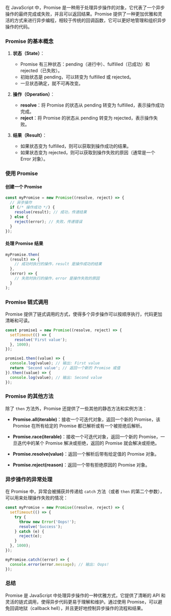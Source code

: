在 JavaScript 中，Promise 是一种用于处理异步操作的对象，它代表了一个异步操作的最终完成或失败，并且可以返回结果。Promise 提供了一种更加优雅和灵活的方式来进行异步编程，相较于传统的回调函数，它可以更好地管理和组织异步操作的代码。

### Promise 的基本概念

1. **状态（State）**：
   - Promise 有三种状态：pending（进行中）、fulfilled（已成功）和rejected（已失败）。
   - 初始状态是 pending，可以转变为 fulfilled 或 rejected。
   - 一旦状态确定，就不可再改变。

2. **操作（Operation）**：
   - **resolve**：将 Promise 的状态从 pending 转变为 fulfilled，表示操作成功完成。
   - **reject**：将 Promise 的状态从 pending 转变为 rejected，表示操作失败。

3. **结果（Result）**：
   - 如果状态变为 fulfilled，则可以获取到操作成功的结果。
   - 如果状态变为 rejected，则可以获取到操作失败的原因（通常是一个 Error 对象）。

### 使用 Promise

#### 创建一个 Promise

```javascript
const myPromise = new Promise((resolve, reject) => {
  // 异步操作
  if (/* 操作成功 */) {
    resolve(result); // 成功，传递结果
  } else {
    reject(error); // 失败，传递错误
  }
});
```

#### 处理 Promise 结果

```javascript
myPromise.then(
  (result) => {
    // 成功时执行的操作，result 是操作成功的结果
  },
  (error) => {
    // 失败时执行的操作，error 是操作失败的原因
  }
);
```

### Promise 链式调用

Promise 提供了链式调用的方式，使得多个异步操作可以按顺序执行，代码更加清晰和可读。

```javascript
const promise1 = new Promise((resolve, reject) => {
  setTimeout(() => {
    resolve('First value');
  }, 1000);
});

promise1.then((value) => {
  console.log(value); // 输出: First value
  return 'Second value'; // 返回一个新的 Promise 或值
}).then((value) => {
  console.log(value); // 输出: Second value
});
```

### Promise 的其他方法

除了 `then` 方法外，Promise 还提供了一些其他的静态方法和实例方法：

- **Promise.all(iterable)**：接收一个可迭代对象，返回一个新的 Promise，该 Promise 在所有给定的 Promise 都已解析或有一个被拒绝后解析。
  
- **Promise.race(iterable)**：接收一个可迭代对象，返回一个新的 Promise，一旦迭代中的某个 Promise 解决或拒绝，返回的 Promise 就会解决或拒绝。

- **Promise.resolve(value)**：返回一个解析后带有给定值的 Promise 对象。

- **Promise.reject(reason)**：返回一个带有拒绝原因的 Promise 对象。

### 异步操作的异常处理

在 Promise 中，异常会被捕获并传递给 `catch` 方法（或者 `then` 的第二个参数），可以用来处理操作失败的情况：

```javascript
const myPromise = new Promise((resolve, reject) => {
  setTimeout(() => {
    try {
      throw new Error('Oops!');
      resolve('Success');
    } catch (e) {
      reject(e);
    }
  }, 1000);
});

myPromise.catch((error) => {
  console.error(error.message); // 输出: Oops!
});
```

### 总结

Promise 是 JavaScript 中处理异步操作的一种优雅方式，它提供了清晰的 API 和灵活的链式调用，使得异步代码更易于理解和维护。通过使用 Promise，可以避免回调地狱（callback hell），并且更好地控制异步操作的流程和结果。